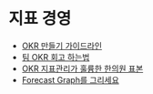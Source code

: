 # 지표 경영

- [OKR 만들기 가이드라인](../articles/session01/OKR_만들기_가이드라인_v1.0.md)
- [팀 OKR 회고 하는법](../articles/session01/팀_OKR_회고_하는법_v1.0.md)
- [OKR 지표관리가 훌륭한 한의원 표본](../articles/session01/OKR_지표관리가_훌륭한_한의원_표본.md)
- [Forecast Graph를 그리세요](../articles/session01/Forecast_Graph를_그리세요.md)
